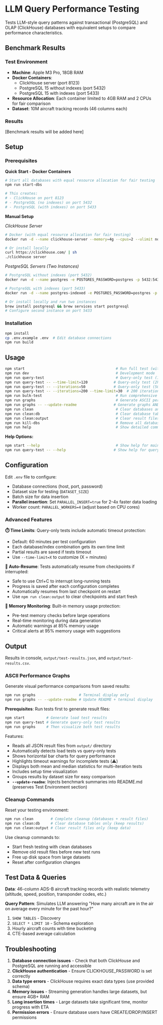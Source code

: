 # LLM Query Performance Testing

Tests LLM-style query patterns against transactional (PostgreSQL) and OLAP (ClickHouse) databases with equivalent setups to compare performance characteristics.

## Benchmark Results

### Test Environment
- **Machine**: Apple M3 Pro, 18GB RAM
- **Docker Containers**: 
  - ClickHouse server (port 8123)
  - PostgreSQL 15 without indexes (port 5432)
  - PostgreSQL 15 with indexes (port 5433)
- **Resource Allocation**: Each container limited to 4GB RAM and 2 CPUs for fair comparison
- **Dataset**: 10M aircraft tracking records (46 columns each)

### Results

[Benchmark results will be added here]

## Setup

### Prerequisites

**Quick Start - Docker Containers**
```bash
# Start all databases with equal resource allocation for fair testing
npm run start-dbs

# This creates:
# - ClickHouse on port 8123
# - PostgreSQL (no indexes) on port 5432
# - PostgreSQL (with indexes) on port 5433
```

**Manual Setup**

*ClickHouse Server*
```bash
# Docker (with equal resource allocation for fair testing)
docker run -d --name clickhouse-server --memory=4g --cpus=2 --ulimit nofile=262144:262144 -p 8123:8123 -p 9000:9000 -e CLICKHOUSE_PASSWORD=password clickhouse/clickhouse-server

# Or install locally
curl https://clickhouse.com/ | sh
./clickhouse server
```

*PostgreSQL Servers (Two Instances)*
```bash
# PostgreSQL without indexes (port 5432)
docker run -d --name postgres -e POSTGRES_PASSWORD=postgres -p 5432:5432 --memory=4g --cpus=2 postgres:15

# PostgreSQL with indexes (port 5433)
docker run -d --name postgres-indexed -e POSTGRES_PASSWORD=postgres -p 5433:5432 --memory=4g --cpus=2 postgres:15

# Or install locally and run two instances
brew install postgresql && brew services start postgresql
# Configure second instance on port 5433
```

### Installation

```bash
npm install
cp .env.example .env  # Edit database connections
npm run build
```

## Usage

```bash
npm start                                          # Run full test (with data generation)
npm run dev                                        # Development mode
npm run query-test                                 # Query-only test (100 iterations, 1hr time limit)
npm run query-test -- --time-limit=120            # Query-only test (2hr time limit)
npm run query-test -- --iterations=50             # Query-only test (50 iterations)
npm run query-test -- --iterations=200 --time-limit=30  # 200 iterations with 30min time limit
npm run bulk-test                                  # Run comprehensive bulk testing across multiple dataset sizes
npm run graphs                                     # Generate ASCII performance graphs from output files
npm run graphs -- --update-readme                 # Generate graphs AND update README results section
npm run clean                                      # Clear databases and result files (fresh start)
npm run clean:db                                   # Clear database tables only
npm run clean:output                               # Clear result files only
npm run kill-dbs                                   # Remove all database containers
npm run help                                       # Show detailed command reference
```

**Help Options:**
```bash
npm start --help                                   # Show help for main test command
npm run query-test -- --help                      # Show help for query-only tests
```

## Configuration

Edit `.env` file to configure:
- Database connections (host, port, password)
- Dataset size for testing (`DATASET_SIZE`)
- Batch size for data insertion
- **Parallel insertion**: Set `PARALLEL_INSERT=true` for 2-4x faster data loading
- Worker count: `PARALLEL_WORKERS=4` (adjust based on CPU cores)

### Advanced Features

**⏱️ Time Limits**: Query-only tests include automatic timeout protection:
- Default: 60 minutes per test configuration
- Each database/index combination gets its own time limit
- Partial results are saved if tests timeout
- Use `--time-limit=X` to customize (X = minutes)

**🔄 Auto-Resume**: Tests automatically resume from checkpoints if interrupted:
- Safe to use Ctrl+C to interrupt long-running tests
- Progress is saved after each configuration completes
- Automatically resumes from last checkpoint on restart
- Use `npm run clean:output` to clear checkpoints and start fresh

**💾 Memory Monitoring**: Built-in memory usage protection:
- Pre-test memory checks before large operations
- Real-time monitoring during data generation
- Automatic warnings at 85% memory usage
- Critical alerts at 95% memory usage with suggestions

## Output

Results in console, `output/test-results.json`, and `output/test-results.csv`.

### ASCII Performance Graphs

Generate visual performance comparisons from saved results:

```bash
npm run graphs                    # Terminal display only
npm run graphs -- --update-readme # Update README + terminal display
```

**Prerequisites**: Run tests first to generate result files:
```bash
npm start          # Generate load test results
npm run query-test # Generate query-only test results
npm run graphs     # Then visualize both test results
```

Features:
- Reads all JSON result files from `output/` directory
- Automatically detects load tests vs query-only tests
- Shows horizontal bar charts for query performance
- Highlights timeout warnings for incomplete tests (⚠️)
- Displays both mean and median statistics for multi-iteration tests
- Includes setup time visualization
- Groups results by dataset size for easy comparison
- **`--update-readme`**: Injects benchmark summaries into README.md (preserves Test Environment section)

### Cleanup Commands

Reset your testing environment:

```bash
npm run clean        # Complete cleanup (databases + result files)
npm run clean:db     # Clear database tables only (keep results)
npm run clean:output # Clear result files only (keep data)
```

Use cleanup commands to:
- Start fresh testing with clean databases
- Remove old result files before new test runs
- Free up disk space from large datasets
- Reset after configuration changes

## Test Data & Queries

**Data**: 46-column ADS-B aircraft tracking records with realistic telemetry (altitude, speed, position, transponder codes, etc.)

**Query Pattern**: Simulates LLM answering "How many aircraft are in the air on average every minute for the past hour?"
1. `SHOW TABLES` - Discovery
2. `SELECT * LIMIT 10` - Schema exploration  
3. Hourly aircraft counts with time bucketing
4. CTE-based average calculation

## Troubleshooting

1. **Database connection issues** - Check that both ClickHouse and PostgreSQL are running and accessible
2. **ClickHouse authentication** - Ensure CLICKHOUSE_PASSWORD is set correctly
3. **Data type errors** - ClickHouse requires exact data types (use provided schema)
4. **Memory issues** - Streaming generation handles large datasets, but ensure 4GB+ RAM
5. **Long insertion times** - Large datasets take significant time, monitor progress with ETA
6. **Permission errors** - Ensure database users have CREATE/DROP/INSERT permissions

